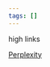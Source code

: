 ```yaml
---
tags: []
---
```

high links

[Perplexity](https://www.perplexity.ai/search/is-there-any-plugins-to-correc-1dSyAk5eSvm17FbNOOi6TA)


